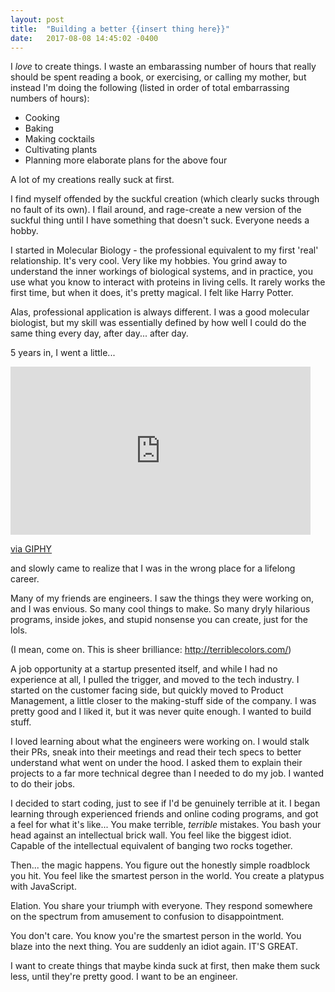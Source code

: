 ```yaml
---
layout: post
title:  "Building a better {{insert thing here}}"
date:   2017-08-08 14:45:02 -0400
---
```


I *love* to create things.
I waste an embarassing number of hours that really should be spent reading a book, or exercising, or calling my mother, but instead I'm doing the following (listed in order of total embarrassing numbers of hours):

* Cooking 
* Baking
* Making cocktails
* Cultivating plants
* Planning more elaborate plans for the above four

A lot of my creations really suck at first. 

I find myself offended by the suckful creation (which clearly sucks through no fault of its own). I flail around, and rage-create a new version of the suckful thing until I have something that doesn't suck. Everyone needs a hobby.

I started in Molecular Biology - the professional equivalent to my first 'real' relationship. It's very cool. Very like my hobbies. You grind away to understand the inner workings of biological systems, and in practice, you use what you know to interact with proteins in living cells. It rarely works the first time, but when it does, it's pretty magical. I felt like Harry Potter. 

Alas, professional application is always different. I was a good molecular biologist, but my skill was essentially defined by how well I could do the same thing every day, after day... after day.

5 years in, I went a little...

<iframe src="https://giphy.com/embed/LxYxjcPVWoUvu" width="480" height="269" frameBorder="0" class="giphy-embed" allowFullScreen></iframe><p><a href="https://giphy.com/gifs/insanity-LxYxjcPVWoUvu">via GIPHY</a></p>

and slowly came to realize that I was in the wrong place for a lifelong career.

Many of my friends are engineers. I saw the things they were working on, and I was envious. So many cool things to make. So many dryly hilarious programs, inside jokes, and stupid nonsense you can create, just for the lols. 

(I mean, come on. This is sheer brilliance: http://terriblecolors.com/)

A job opportunity at a startup presented itself, and while I had no experience at all, I pulled the trigger, and moved to the tech industry. I started on the customer facing side, but quickly moved to Product Management, a little closer to the making-stuff side of the company. I was pretty good and I liked it, but it was never quite enough. I wanted to build stuff. 

I loved learning about what the engineers were working on. I would stalk their PRs, sneak into their meetings and read their tech specs to better understand what went on under the hood. I asked them to explain their projects to a far more technical degree than I needed to do my job. I wanted to do their jobs.

I decided to start coding, just to see if I'd be genuinely terrible at it. I began learning through experienced friends and online coding programs, and got a feel for what it's like... You make terrible, *terrible* mistakes. You bash your head against an intellectual brick wall. You feel like the biggest idiot. Capable of the intellectual equivalent of banging two rocks together. 

Then... the magic happens. You figure out the honestly simple roadblock you hit. You feel like the smartest person in the world. You create a platypus with JavaScript.

<blockquote class="imgur-embed-pub" lang="en" data-id="a/If9hD"><a href="//imgur.com/If9hD"></a></blockquote><script async src="//s.imgur.com/min/embed.js" charset="utf-8"></script>

Elation. You share your triumph with everyone. They respond somewhere on the spectrum from amusement to confusion to disappointment. 

You don't care. You know you're the smartest person in the world. You blaze into the next thing. You are suddenly an idiot again. IT'S GREAT.

I want to create things that maybe kinda suck at first, then make them suck less, until they're pretty good.
I want to be an engineer.
